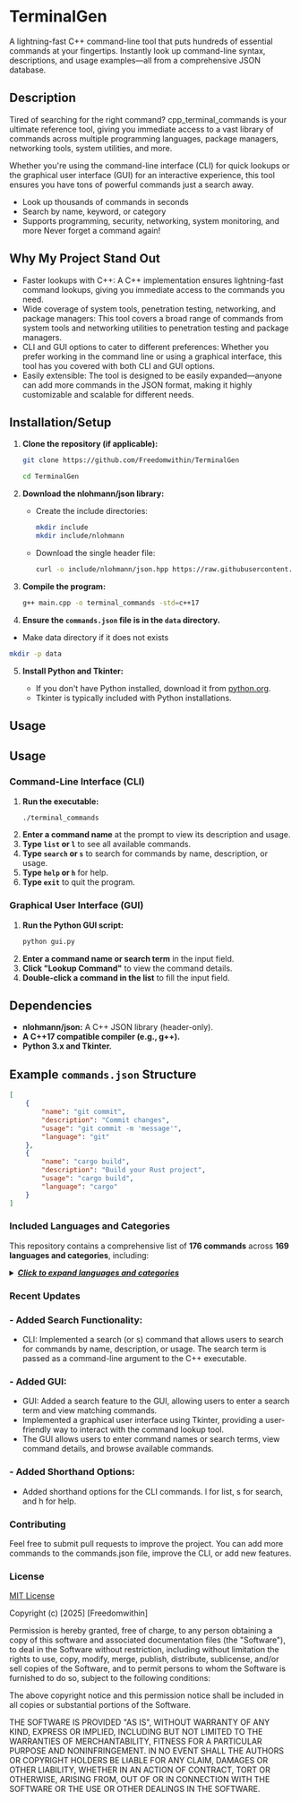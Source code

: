 # TerminalGen

A lightning-fast C++ command-line tool that puts hundreds of essential commands at your fingertips. Instantly look up command-line syntax, descriptions, and usage examples—all from a comprehensive JSON database.

## Description

Tired of searching for the right command? cpp_terminal_commands is your ultimate reference tool, giving you immediate access to a vast library of commands across multiple programming languages, package managers, networking tools, system utilities, and more.

Whether you're using the command-line interface (CLI) for quick lookups or the graphical user interface (GUI) for an interactive experience, this tool ensures you have tons of powerful commands just a search away.

- Look up thousands of commands in seconds
- Search by name, keyword, or category
- Supports programming, security, networking, system monitoring, and more
Never forget a command again!

## Why My Project Stand Out

- Faster lookups with C++: A C++ implementation ensures lightning-fast command lookups, giving you immediate access to the commands you need.
- Wide coverage of system tools, penetration testing, networking, and package managers: This tool covers a broad range of commands from system tools and networking utilities to penetration testing and package managers.
- CLI and GUI options to cater to different preferences: Whether you prefer working in the command line or using a graphical interface, this tool has you covered with both CLI and GUI options.
- Easily extensible: The tool is designed to be easily expanded—anyone can add more commands in the JSON format, making it highly customizable and scalable for different needs.

## Installation/Setup

1.  **Clone the repository (if applicable):**

    ```bash
    git clone https://github.com/Freedomwithin/TerminalGen

    cd TerminalGen
    ```

2.  **Download the nlohmann/json library:**

    * Create the include directories:

        ```bash
        mkdir include
        mkdir include/nlohmann
        ```

    * Download the single header file:

        ```bash
        curl -o include/nlohmann/json.hpp https://raw.githubusercontent.com/nlohmann/json/develop/single_include/nlohmann/json.hpp
        ```

3.  **Compile the program:**

    ```bash
    g++ main.cpp -o terminal_commands -std=c++17
    ```

4.  **Ensure the `commands.json` file is in the `data` directory.**

- Make data directory if it does not exists 
```bash
mkdir -p data
```

5.  **Install Python and Tkinter:**

    * If you don't have Python installed, download it from [python.org](https://www.python.org/).
    * Tkinter is typically included with Python installations.

## Usage

## Usage

### Command-Line Interface (CLI)

1. **Run the executable:**
    ```bash
    ./terminal_commands
    ```
2. **Enter a command name** at the prompt to view its description and usage.
3. **Type `list` or `l`** to see all available commands.
4. **Type `search` or `s`** to search for commands by name, description, or usage.
5. **Type `help` or `h`** for help.
6. **Type `exit`** to quit the program.

### Graphical User Interface (GUI)

1. **Run the Python GUI script:**
    ```bash
    python gui.py
    ```
2. **Enter a command name or search term** in the input field.
3. **Click "Lookup Command"** to view the command details.
4. **Double-click a command in the list** to fill the input field.

## Dependencies

* **nlohmann/json:** A C++ JSON library (header-only).
* **A C++17 compatible compiler (e.g., g++).**
* **Python 3.x and Tkinter.**

## Example `commands.json` Structure

```json
[
    {
        "name": "git commit",
        "description": "Commit changes",
        "usage": "git commit -m 'message'",
        "language": "git"
    },
    {
        "name": "cargo build",
        "description": "Build your Rust project",
        "usage": "cargo build",
        "language": "cargo"
    }
]
```

### Included Languages and Categories
This repository contains a comprehensive list of **176 commands** across **169 languages and categories**, including:

<details>
  <summary><u><strong><em>Click to expand languages and categories</em></strong></u></summary

  #### Programming Languages:
  - Bash/Shell, C/C++, C#, Dart, Go, Java, JavaScript (Node.js), Lua, Perl, PHP, Python, Ruby, Rust, Swift

  #### Version Control:
  - Git

  #### Package Managers:
  - apt (Debian/Ubuntu), brew (macOS), cargo (Rust), composer (PHP), dnf (Fedora/CentOS), gem (Ruby), npm (JavaScript), pip (Python), yarn (JavaScript), zypper (openSUSE)

  #### Build Tools:
  - cmake, dotnet, g++ (C++), gradle (Java), javac (Java), make, mvn (Java), rustc (Rust)

  #### Databases:
  - SQL

  #### Text Editors:
  - Nano, Vim

  #### Terminal Multiplexers:
  - abduco, byobu, dtach, dvtm, ratpoison, screen, tmux

  #### Terminal Emulators:
  - alacritty, cool-retro-term, eterm, gnome-terminal, guake, kitty, konsole, lxterminal, mate-terminal, roxterm, rxvt, sakura, st, terminology, tilda, tilix, urxvt, xfce4-terminal, xterm, yakuake

  #### Networking Tools:
  - autossh, curl, curlftpfs, dig, fuseiso, httpie, ifconfig, ip, mosh, nc, ncat, netcat, netstat, ping, route, scp, ssh, sshfs, sshuttle, ss, socat, telnet, traceroute, wget

  #### System Monitoring:
  - df, df -h, free, free -m, htop, iostat, lsof, ps, sar, top, uptime, vmstat

  #### Text Processing:
  - awk, cat, cp, cut, diff, find, grep, head, jq, less, mv, paste, rm, rmdir, sed, sort, tail, tee, touch, tr, uniq, wc

  #### Cloud CLIs:
  - aws (AWS CLI), az (Azure CLI), gcloud (Google Cloud CLI)

  #### Containerization:
  - Docker

  #### Orchestration:
  - Kubernetes

  #### DevOps Tools:
  - ansible-playbook (Ansible), terraform (Terraform), vagrant (Vagrant)

  #### CI/CD:
  - circleci, gitlab-ci, jenkins, travis-ci

  #### Monitoring and Logging:
  - elk (Elasticsearch, Logstash, Kibana), grafana, prometheus, splunk

  #### Security and Compliance:
  - aide, aircrack-ng, arachni, armitage, arpspoof, auditd, beef, bettercap, bloodhound, burpsuite, chkrootkit, clamav, cobaltstrike, commix, crackmapexec, dirb, driftnet, dnschef, dnsenum, dnsrecon, dnsspoof...

</details>


### Recent Updates

### - Added Search Functionality:
- CLI: Implemented a search (or s) command that allows users to search for commands by name, description, or usage. The search term is passed as a command-line argument to the C++ executable.
### - Added GUI:
- GUI: Added a search feature to the GUI, allowing users to enter a search term and view matching commands.
- Implemented a graphical user interface using Tkinter, providing a user-friendly way to interact with the command lookup tool.
- The GUI allows users to enter command names or search terms, view command details, and browse available commands.
### - Added Shorthand Options:
- Added shorthand options for the CLI commands. l for list, s for search, and h for help.


### Contributing
Feel free to submit pull requests to improve the project. You can add more commands to the commands.json file, improve the CLI, or add new features.

### License

[MIT License](https://opensource.org/licenses/MIT)

Copyright (c) [2025] [Freedomwithin]

Permission is hereby granted, free of charge, to any person obtaining a copy
of this software and associated documentation files (the "Software"), to deal
in the Software without restriction, including without limitation the rights
to use, copy, modify, merge, publish, distribute, sublicense, and/or sell
copies of the Software, and to permit persons to whom the Software is
furnished to do so, subject to the following conditions:

The above copyright notice and this permission notice shall be included in all
copies or substantial portions of the Software.

THE SOFTWARE IS PROVIDED "AS IS", WITHOUT WARRANTY OF ANY KIND, EXPRESS OR
IMPLIED, INCLUDING BUT NOT LIMITED TO THE WARRANTIES OF MERCHANTABILITY,
FITNESS FOR A PARTICULAR PURPOSE AND NONINFRINGEMENT. IN NO EVENT SHALL THE
AUTHORS OR COPYRIGHT HOLDERS BE LIABLE FOR ANY CLAIM, DAMAGES OR OTHER
LIABILITY, WHETHER IN AN ACTION OF CONTRACT, TORT OR OTHERWISE, ARISING FROM,
OUT OF OR IN CONNECTION WITH THE SOFTWARE OR THE USE OR OTHER DEALINGS IN THE
SOFTWARE.